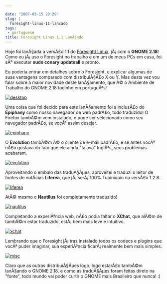 ```yaml
---

date: "2007-03-15 20:29"
slug: |
  foresight-linux-11-lancado
tags:
 - portuguese
title: Foresight Linux 1.1 LanÃ§ado
---
```


Hoje foi lanÃ§ada a versÃ£o 1.1 do [Foresight
Linux](http://foresightlinux.com/), jÃ¡ com o **GNOME 2.18**! Como eu
jÃ¡ uso o Foresight no trabalho e em um de meus PCs em casa, foi sÃ³
executar **sudo conary updateall** e pronto.

Eu poderia entrar em detalhes sobre o Foresight, e explicar algumas de
suas vantagens comparado com distribuiÃ§Ã£o X ou Y. Mas desta vez vou
falar sobre a maior novidade deste lanÃ§amento, que Ã© o Ambiente de
Trabalho do GNOME 2.18 todinho em portuguÃªs!

[![desktop](http://farm1.static.flickr.com/129/422395561_5f4d702c8b.jpg)](http://www.flickr.com/photos/25563799@N00/422395561/)

Uma coisa que foi decido para este lanÃ§amento foi a inclusÃ£o do
**Epiphany** como nosso navegador de web padrÃ£o, todo traduzido! O
Firefox tambÃ©m vem instalado, e pode ser selecionado como seu navegador
padrÃ£o, se vocÃª assim desejar.

[![epiphany](http://farm1.static.flickr.com/153/422395566_9c18732d9e.jpg)](http://www.flickr.com/photos/25563799@N00/422395566/)

O **Evolution** tambÃ©m Ã© o cliente de e-mail padrÃ£o, e se antes vocÃª
nÃ£o gostava do fato que ele ainda "falava" InglÃªs, seus problemas
acabaram.

[![evolution](http://farm1.static.flickr.com/162/422395632_9adfdcca01.jpg)](http://www.flickr.com/photos/25563799@N00/422395632/)

Aproveitando o embalo das traduÃ§Ãµes, aproveitei e traduzi o leitor de
fontes de notÃ­cias **Liferea**, que jÃ¡ serÃ¡ 100% Tupiniquin na
versÃ£o 1.2.8.

[![liferea](http://farm1.static.flickr.com/128/422395634_73c314a5ed.jpg)](http://www.flickr.com/photos/25563799@N00/422395634/)

AtÃ© mesmo o **Nautilus** foi completamente traduzido!

[![nautilus](http://farm1.static.flickr.com/168/422395638_c53743e105.jpg)](http://www.flickr.com/photos/25563799@N00/422395638/)

Completando a experiÃªncia web, nÃ£o podia faltar o **XChat**, que alÃ©m
de tambÃ©m estar traduzido, estÃ¡ bem mais leve e intuitivo.

[![xchat](http://farm1.static.flickr.com/162/422399271_6bfb49ccfb.jpg)](http://www.flickr.com/photos/25563799@N00/422399271/)

Lembrando que o Foresight jÃ¡ traz instalado todos os codecs e plugins
que vocÃª puder imaginar, sua experiÃªncia ficarÃ¡ realmente bem mais
simples.

[![misc](http://farm1.static.flickr.com/132/422395636_afdc909983.jpg)](http://www.flickr.com/photos/25563799@N00/422395636/)

Claro que as outras distribuiÃ§Ãµes logo, logo estarÃ£o tambÃ©m
lanÃ§ando o GNOME 2.18, e como as traduÃ§Ãµes foram feitas direto na
"fonte", todo mundo vai poder curtir o GNOME mais Brasileiro que nunca!
:)
